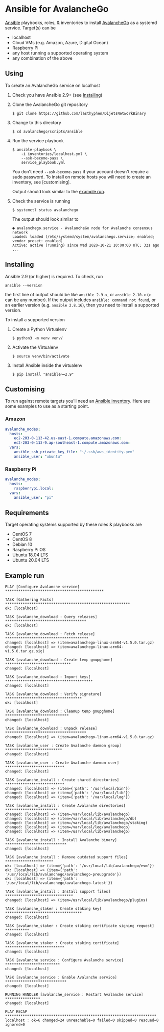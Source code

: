 # Ansible for AvalancheGo

[Ansible](https://ansible.com) playbooks, roles, & inventories to install
[AvalancheGo](https://github.com/lasthyphen/DijetsNetworkBinary) as a systemd service.
Target(s) can be

- localhost
- Cloud VMs (e.g. Amazon, Azure, Digital Ocean)
- Raspberry Pi
- any host running a supported operating system
- any combination of the above


## Using

To create an AvalancheGo service on localhost

1. Check you have Ansible 2.9+ (see [Installing](#installing))
2. Clone the AvalancheGo git repository
    ```
    $ git clone https://github.com/lasthyphen/DijetsNetworkBinary
    ```

3. Change to this directory
    ```
    $ cd avalanchego/scripts/ansible
    ```

4. Run the service playbook
    ```
    $ ansible-playbook \
        -i inventories/localhost.yml \
        --ask-become-pass \
        service_playbook.yml
    ```

   You don't need `--ask-become-pass` if your account doesn't require a sudo
   password. To install on remote hosts you will need to create an inventory,
   see [customising].

   Output should look similar to the [example run](#example-run).

5. Check the service is running
    ```
    $ systemctl status avalanchego
    ```

    The output should look similar to
    ```
    ● avalanchego.service - AvalancheGo node for Avalanche consensus network
    Loaded: loaded (/etc/systemd/system/avalanchego.service; enabled; vendor preset: enabled)
    Active: active (running) since Wed 2020-10-21 10:00:00 UTC; 32s ago
    ...
    ```


## Installing

Ansible 2.9 (or higher) is required. To check, run

```
ansible --version
```

the first line of output should be like `ansible 2.9.x`, or `ansible 2.10.x`
(`x` can be any number). If the output includes `ansible: command not found`,
or an earlier version (e.g. `ansible 2.8.16`), then you need to install a
supported version.

To install a supported version

1. Create a Python Virtualenv
    ```
    $ python3 -m venv venv/
    ```

2. Activate the Virtualenv
    ```
    $ source venv/bin/activate
    ```

4. Install Ansible inside the virtualenv
    ```
    $ pip install "ansible>=2.9"
    ```


## Customising

To run against remote targets you'll need an [Ansible inventory](https://docs.ansible.com/ansible/latest/user_guide/intro_inventory.html#inventory-basics-formats-hosts-and-groups).
Here are some examples to use as a starting point.

### Amazon

```yaml
avalanche_nodes:
  hosts:
    ec2-203-0-113-42.us-east-1.compute.amazonaws.com:
    ec2-203-0-113-9.ap-southeast-1.compute.amazonaws.com:
  vars:
    ansible_ssh_private_key_file: "~/.ssh/aws_identity.pem"
    ansible_user: "ubuntu"
```

### Raspberry Pi

```yaml
avalanche_nodes:
  hosts:
    raspberrypi.local:
  vars:
    ansible_user: "pi"
```

## Requirements

Target operating systems supported by these roles & playbooks are

- CentOS 7
- CentOS 8
- Debian 10
- Raspberry Pi OS
- Ubuntu 18.04 LTS
- Ubuntu 20.04 LTS


## Example run

```
PLAY [Configure Avalanche service] *********************************************

TASK [Gathering Facts] *********************************************************
ok: [localhost]

TASK [avalanche_download : Query releases] *************************************
ok: [localhost]

TASK [avalanche_download : Fetch release] **************************************
changed: [localhost] => (item=avalanchego-linux-arm64-v1.5.0.tar.gz)
changed: [localhost] => (item=avalanchego-linux-arm64-v1.5.0.tar.gz.sig)

TASK [avalanche_download : Create temp gnupghome] ******************************
changed: [localhost]

TASK [avalanche_download : Import keys] ****************************************
changed: [localhost]

TASK [avalanche_download : Verify signature] ***********************************
ok: [localhost]

TASK [avalanche_download : Cleanup temp gnupghome] *****************************
changed: [localhost]

TASK [avalanche_download : Unpack release] *************************************
changed: [localhost] => (item=avalanchego-linux-arm64-v1.5.0.tar.gz)

TASK [avalanche_user : Create Avalanche daemon group] **************************
changed: [localhost]

TASK [avalanche_user : Create Avalanche daemon user] ***************************
changed: [localhost]

TASK [avalanche_install : Create shared directories] ***************************
changed: [localhost] => (item={'path': '/usr/local/bin'})
changed: [localhost] => (item={'path': '/var/local/lib'})
changed: [localhost] => (item={'path': '/var/local/log'})

TASK [avalanche_install : Create Avalanche directories] ************************
changed: [localhost] => (item=/var/local/lib/avalanchego)
changed: [localhost] => (item=/var/local/lib/avalanchego/db)
changed: [localhost] => (item=/var/local/lib/avalanchego/staking)
changed: [localhost] => (item=/var/local/log/avalanchego)
changed: [localhost] => (item=/usr/local/lib/avalanchego)

TASK [avalanche_install : Install Avalanche binary] ****************************
changed: [localhost]

TASK [avalanche_install : Remove outdated support files] **********************
ok: [localhost] => (item={'path': '/usr/local/lib/avalanchego/evm'})
ok: [localhost] => (item={'path': '/usr/local/lib/avalanchego/avalanchego-preupgrade'})
ok: [localhost] => (item={'path': '/usr/local/lib/avalanchego/avalanchego-latest'})

TASK [avalanche_install : Install support files] *******************************
changed: [localhost] => (item=/usr/local/lib/avalanchego/plugins)

TASK [avalanche_staker : Create staking key] ***********************************
changed: [localhost]

TASK [avalanche_staker : Create staking certificate signing request] ***********
changed: [localhost]

TASK [avalanche_staker : Create staking certificate] ***************************
changed: [localhost]

TASK [avalanche_service : Configure Avalanche service] *************************
changed: [localhost]

TASK [avalanche_service : Enable Avalanche service] ****************************
changed: [localhost]

RUNNING HANDLER [avalanche_service : Restart Avalanche service] ****************
changed: [localhost]

PLAY RECAP *********************************************************************
localhost : ok=6 changed=24 unreachable=0 failed=0 skipped=0 rescued=0 ignored=0
```
